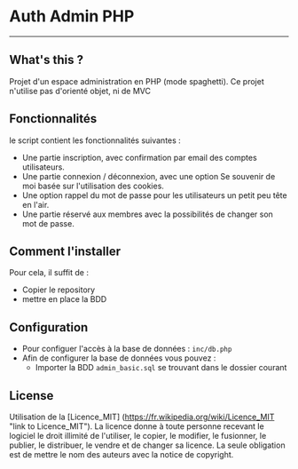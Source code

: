 # Auth Admin PHP
------------------------

## What's this ?
Projet d'un espace administration en PHP (mode spaghetti).
Ce projet n'utilise pas d'orienté objet, ni de MVC

## Fonctionnalités
le script contient les fonctionnalités suivantes :
- Une partie inscription, avec confirmation par email des comptes utilisateurs.
- Une partie connexion / déconnexion, avec une option Se souvenir de moi basée sur l'utilisation des cookies.
- Une option rappel du mot de passe pour les utilisateurs un petit peu tête en l'air.
- Une partie réservé aux membres avec la possibilités de changer son mot de passe.

## Comment l'installer
Pour cela, il suffit de :
- Copier le repository
- mettre en place la BDD

## Configuration
- Pour configuer l'accès à la base de données : ```inc/db.php```
- Afin de configurer la base de données vous pouvez :
    - Importer la BDD ```admin_basic.sql``` se trouvant dans le dossier courant

## License
Utilisation de la [Licence_MIT] (https://fr.wikipedia.org/wiki/Licence_MIT "link to Licence_MIT").
La licence donne à toute personne recevant le logiciel le droit illimité de l'utiliser, le copier, le modifier, le fusionner, le publier, le distribuer, le vendre et de changer sa licence. La seule obligation est de mettre le nom des auteurs avec la notice de copyright.